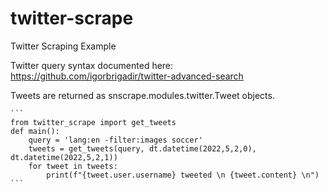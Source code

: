 # twitter-scrape
Twitter Scraping Example

Twitter query syntax documented here: https://github.com/igorbrigadir/twitter-advanced-search

Tweets are returned as snscrape.modules.twitter.Tweet objects.

    ```
    from twitter_scrape import get_tweets
    def main():
        query = 'lang:en -filter:images soccer'
        tweets = get_tweets(query, dt.datetime(2022,5,2,0), dt.datetime(2022,5,2,1))
        for tweet in tweets:
            print(f"{tweet.user.username} tweeted \n {tweet.content} \n")
    ```
